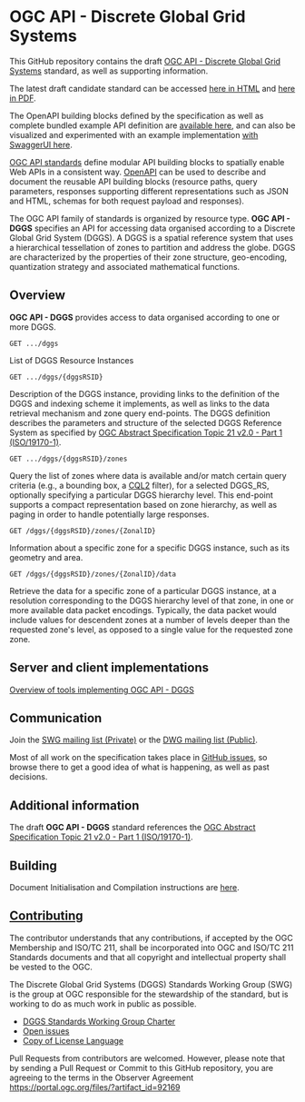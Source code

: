 # OGC API - Discrete Global Grid Systems

This GitHub repository contains the draft [OGC API - Discrete Global Grid Systems](https://ogcapi.ogc.org/dggs/) standard, as well as supporting information.

The latest draft candidate standard can be accessed [here in HTML](https://opengeospatial.github.io/ogcna-auto-review/21-038.html) and [here in PDF](https://opengeospatial.github.io/ogcna-auto-review/21-038.pdf).

The OpenAPI building blocks defined by the specification as well as complete bundled example API definition are [available here](https://github.com/opengeospatial/ogcapi-discrete-global-grid-systems/tree/master/openapi), and can also be visualized and experimented with an example implementation [with SwaggerUI here](https://petstore.swagger.io/?url=https://raw.githubusercontent.com/opengeospatial/ogcapi-discrete-global-grid-systems/master/openapi/ogcapi-dggs-1.bundled.json).

[OGC API standards](https://ogcapi.ogc.org/) define modular API building blocks to spatially enable Web APIs
in a consistent way. [OpenAPI](https://openapis.org) can be used to describe and document the reusable API building blocks (resource paths, query parameters, responses supporting different representations such as JSON and HTML, schemas for both request payload and responses).

The OGC API family of standards is organized by resource type. **OGC API - DGGS** specifies an API for accessing data organised according to a Discrete Global Grid System (DGGS). A DGGS is a spatial reference system that uses a hierarchical tessellation of zones to partition and address the globe. DGGS are characterized by the properties of their zone structure, geo-encoding, quantization strategy and associated mathematical functions.

## Overview

**OGC API - DGGS** provides access to data organised according to one or more DGGS.

```
GET .../dggs
```

List of DGGS Resource Instances

```
GET .../dggs/{dggsRSID}
```

Description of the DGGS instance, providing links to the definition of the DGGS and indexing scheme it implements, as well as links to the data retrieval mechanism and zone query end-points. The DGGS definition describes the parameters and structure of the selected DGGS Reference System as specified by [OGC Abstract Specification Topic 21 v2.0 - Part 1 (ISO/19170-1)](https://docs.ogc.org/as/20-040r3/20-040r3.html).

```
GET .../dggs/{dggsRSID}/zones
```

Query the list of zones where data is available and/or match certain query criteria (e.g., a bounding box, a [CQL2](http://docs.ogc.org/DRAFTS/21-065.html) filter), for a selected DGGS_RS, optionally specifying a particular DGGS hierarchy level. This end-point supports a compact representation based on zone hierarchy, as well as paging in order to handle potentially large responses.

```
GET /dggs/{dggsRSID}/zones/{ZonalID}
```

Information about a specific zone for a specific DGGS instance, such as its geometry and area.

```
GET /dggs/{dggsRSID}/zones/{ZonalID}/data
```

Retrieve the data for a specific zone of a particular DGGS instance, at a resolution corresponding to the DGGS hierarchy level of that zone, in one or more available data packet encodings.
Typically, the data packet would include values for descendent zones at a number of levels deeper than the requested zone's level, as opposed to a single value for the requested zone zone.

## Server and client implementations

[Overview of tools implementing OGC API - DGGS](implementations/README.adoc)

## Communication

Join the [SWG mailing list (Private)](https://lists.ogc.org/mailman/listinfo/dggs.swg) or the [DWG mailing list (Public)](https://lists.ogc.org/mailman/listinfo/dggs.dwg).

Most of all work on the specification takes place in [GitHub issues](https://github.com/opengeospatial/ogcapi-discrete-global-grid-systems/issues),
so browse there to get a good idea of what is happening, as well as past decisions.


## Additional information

The draft **OGC API - DGGS** standard references the [OGC Abstract Specification Topic 21 v2.0 - Part 1 (ISO/19170-1)](https://docs.ogc.org/as/20-040r3/20-040r3.html).

## Building

Document Initialisation and Compilation instructions are [here](https://github.com/opengeospatial/ogcapi-discrete-global-grid-systems/blob/master/building.adoc).

## [Contributing](CONTRIBUTING.md)

The contributor understands that any contributions, if accepted by the OGC Membership and ISO/TC 211, shall be incorporated into OGC and ISO/TC 211 Standards documents and that all copyright and intellectual property shall be vested to the OGC.

The Discrete Global Grid Systems (DGGS) Standards Working Group (SWG) is the group at OGC responsible for the stewardship of the standard, but is working to do as much work in public as possible.

* [DGGS Standards Working Group Charter](https://www.ogc.org/projects/groups/dggsswg)
* [Open issues](https://github.com/opengeospatial/ogcapi-discrete-global-grid-systems/issues)
* [Copy of License Language](https://raw.githubusercontent.com/opengeospatial/ogcapi-discrete-global-grid-systems/master/LICENSE)

Pull Requests from contributors are welcomed. However, please note that by sending a Pull Request or Commit to this GitHub repository, you are agreeing to the terms in the Observer Agreement https://portal.ogc.org/files/?artifact_id=92169
